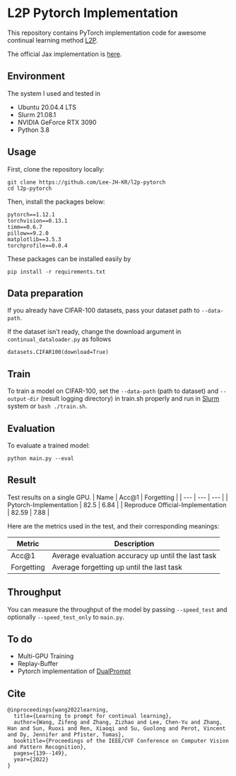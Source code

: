 # L2P Pytorch Implementation

This repository contains PyTorch implementation code for awesome continual learning method <a href="https://openaccess.thecvf.com/content/CVPR2022/papers/Wang_Learning_To_Prompt_for_Continual_Learning_CVPR_2022_paper.pdf">L2P</a>.

The official Jax implementation is <a href="https://github.com/google-research/l2p">here</a>.

## Environment
The system I used and tested in
- Ubuntu 20.04.4 LTS
- Slurm 21.08.1
- NVIDIA GeForce RTX 3090
- Python 3.8

## Usage
First, clone the repository locally:
```
git clone https://github.com/Lee-JH-KR/l2p-pytorch
cd l2p-pytorch
```
Then, install the packages below:
```
pytorch==1.12.1
torchvision==0.13.1
timm==0.6.7
pillow==9.2.0
matplotlib==3.5.3
torchprofile==0.0.4
```
These packages can be installed easily by 
```
pip install -r requirements.txt
```

## Data preparation
If you already have CIFAR-100 datasets, pass your dataset path to  `--data-path`.


If the dataset isn't ready, change the download argument in `continual_dataloader.py` as follows
```
datasets.CIFAR100(download=True)
```

## Train
To train a model on CIFAR-100, set the `--data-path` (path to dataset) and `--output-dir` (result logging directory) in train.sh properly and run in <a href="https://slurm.schedmd.com/documentation.html">Slurm</a> system or `bash ./train.sh`.

## Evaluation
To evaluate a trained model:
```
python main.py --eval 
```
## Result
Test results on a single GPU.
| Name | Acc@1 | Forgetting |
| --- | --- | --- |
| Pytorch-Implementation | 82.5 | 6.84 |
| Reproduce Official-Implementation | 82.59 | 7.88 |

Here are the metrics used in the test, and their corresponding meanings:

| Metric | Description |
| ----------- | ----------- |
| Acc@1  | Average evaluation accuracy up until the last task |
| Forgetting | Average forgetting up until the last task |


## Throughput
You can measure the throughput of the model by passing `--speed_test` and optionally `--speed_test_only` to `main.py`.

## To do
- Multi-GPU Training
- Replay-Buffer
- Pytorch implementation of <a href="https://arxiv.org/pdf/2204.04799.pdf">DualPrompt</a>

## Cite
```
@inproceedings{wang2022learning,
  title={Learning to prompt for continual learning},
  author={Wang, Zifeng and Zhang, Zizhao and Lee, Chen-Yu and Zhang, Han and Sun, Ruoxi and Ren, Xiaoqi and Su, Guolong and Perot, Vincent and Dy, Jennifer and Pfister, Tomas},
  booktitle={Proceedings of the IEEE/CVF Conference on Computer Vision and Pattern Recognition},
  pages={139--149},
  year={2022}
}
```
